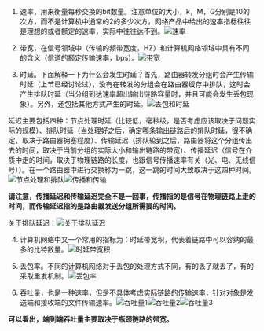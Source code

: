 1. 速率，用来衡量每秒交换的bit数量。注意单位的大小，k，M，G分别是10的次方，而不是计算机中通常的2的多少次方。网络产品中给出的速率指标往往是理想的或者额定的速率，实际中往往达不到。![速率](速率.png)

2. 带宽，在信号领域中（传输的频带宽度，HZ）和计算机网络领域中具有不同的含义（信道的额定传输速率，bps）。![带宽](带宽.png)

3. 时延。下面解释一下为什么会发生时延？首先，路由器转发分组时会产生传输时延（上节已经讨论过），没有在转发的分组会在路由器缓存中排队，这时会产生排队时延（当分组到达速率超出输出链路容量时，并且可能会发生丢包现象）。另外，还包括其他方式产生的时延。![丢包和时延](丢包和时延.png)

延迟主要包括四种：节点处理时延（比较低，毫秒级，是否考虑应该取决于问题实际的规模）、排队时延（当处理好之后，确定哪条输出链路后的排队时延，很不确定，取决于路由器拥塞程度）、传输延迟（排队轮到之后，路由器将这个分组传出去的时间，取决于当前分组的实际大小和输出链路的带宽）、传播延迟（信号在介质中走的时间，取决于物理链路的长度，也跟信号传播速率有关（光、电、无线信号））。在一个路由器中进行交换称为一跳，这一跳的时间大致取决于这四种时间。![节点处理和排队](节点处理和排队.png)![传播和传输](传播和传输.png)

**请注意，传播延迟和传输延迟完全不是一回事，传播指的是信号在物理链路上走的时间，而传输延迟指的是路由器发送分组所需要的时间。**

关于排队延迟：![关于排队延迟](关于排队延迟.png)

4. 计算机网络中又一个常用的指标为：时延带宽积，代表着链路中可以容纳的最多的比特数量。![时延带宽积](时延带宽积.png)

5. 丢包率。不同的计算机网络对于丢包的处理方式不同，有的丢了就丢了，有的采取重发机制。![丢包率](丢包率.png)

6. 吞吐量，也是一种速率，但是不具体考虑实际链路的传输速率，针对对象是发送端和接收端的文件传输速率。![吞吐量1](吞吐量1.png)![吞吐量2](吞吐量2.png)![吞吐量3](吞吐量3.png)

**可以看出，端到端吞吐量主要取决于瓶颈链路的带宽。**